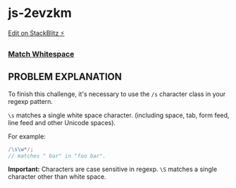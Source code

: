 # js-2evzkm

[Edit on StackBlitz ⚡️](https://stackblitz.com/edit/js-2evzkm)

### [Match Whitespace](https://www.freecodecamp.org/learn/javascript-algorithms-and-data-structures/regular-expressions/match-whitespace)

## PROBLEM EXPLANATION
To finish this challenge, it's necessary to use the `/s` character class in your regexp pattern.

`\s` matches a single white space character. (including space, tab, form feed, line feed and other Unicode spaces).

For example:
```js
/\s\w*/;
// matches " bar" in "foo bar".
```
**Important:** Characters are case sensitive in regexp.  `\S` matches a single character other than white space.
